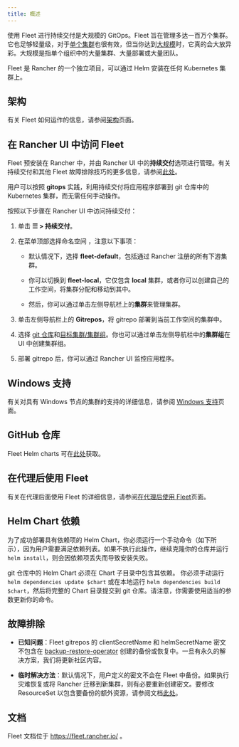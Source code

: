```yaml
---
title: 概述
---
```


<head>
  <link rel="canonical" href="https://ranchermanager.docs.rancher.com/zh/integrations-in-rancher/fleet/overview"/>
</head>

使用 Fleet 进行持续交付是大规模的 GitOps。Fleet 旨在管理多达一百万个集群。它也足够轻量级，对于[单个集群](https://fleet.rancher.io/installation#default-install)也很有效，但当你达到[大规模](https://fleet.rancher.io/installation#configuration-for-multi-cluster)时，它真的会大放异彩。大规模是指单个组织中的大量集群、大量部署或大量团队。

Fleet 是 Rancher 的一个独立项目，可以通过 Helm 安装在任何 Kubernetes 集群上。

## 架构

有关 Fleet 如何运作的信息，请参阅[架构](architecture.md)页面。

## 在 Rancher UI 中访问 Fleet

Fleet 预安装在 Rancher 中，并由 Rancher UI 中的**持续交付**选项进行管理。有关持续交付和其他 Fleet 故障排除技巧的更多信息，请参阅[此处](https://fleet.rancher.io/troubleshooting)。

用户可以按照 **gitops** 实践，利用持续交付将应用程序部署到 git 仓库中的 Kubernetes 集群，而无需任何手动操作。

按照以下步骤在 Rancher UI 中访问持续交付：

1. 单击 **☰ > 持续交付**。

1. 在菜单顶部选择命名空间 ，注意以下事项：

   - 默认情况下，选择 **fleet-default**，包括通过 Rancher 注册的所有下游集群。

   - 你可以切换到 **fleet-local**，它仅包含 **local** 集群，或者你可以创建自己的工作空间，将集群分配和移动到其中。
   - 然后，你可以通过单击左侧导航栏上的**集群**来管理集群。

1. 单击左侧导航栏上的 **Gitrepos**，将 gitrepo 部署到当前工作空间的集群中。

1. 选择 [git 仓库](https://fleet.rancher.io/gitrepo-add)和[目标集群/集群组](https://fleet.rancher.io/gitrepo-targets)。你也可以通过单击左侧导航栏中的**集群组**在 UI 中创建集群组。

1. 部署 gitrepo 后，你可以通过 Rancher UI 监控应用程序。

## Windows 支持

有关对具有 Windows 节点的集群的支持的详细信息，请参阅 [Windows 支持](windows-support.md)页面。

## GitHub 仓库

Fleet Helm charts 可在[此处](https://github.com/rancher/fleet/releases)获取。

## 在代理后使用 Fleet

有关在代理后面使用 Fleet 的详细信息，请参阅[在代理后使用 Fleet](use-fleet-behind-a-proxy.md)页面。

## Helm Chart 依赖

为了成功部署具有依赖项的 Helm Chart，你必须运行一个手动命令（如下所示），因为用户需要满足依赖列表。如果不执行此操作，继续克隆你的仓库并运行 `helm install`，则会因依赖项丢失而导致安装失败。

git 仓库中的 Helm Chart 必须在 Chart 子目录中包含其依赖。 你必须手动运行 `helm dependencies update $chart` 或在本地运行 `helm dependencies build $chart`，然后将完整的 Chart 目录提交到 git 仓库。请注意，你需要使用适当的参数更新你的命令。

## 故障排除

- **已知问题**：Fleet gitrepos 的 clientSecretName 和 helmSecretName 密文不包含在 [backup-restore-operator](../../rancher-admin/back-up-restore-and-disaster-recovery/back-up.md#1-安装-rancher-backup-operator) 创建的备份或恢复中。一旦有永久的解决方案，我们将更新社区内容。

- **临时解决方法**：默认情况下，用户定义的密文不会在 Fleet 中备份。如果执行灾难恢复或将 Rancher 迁移到新集群，则有必要重新创建密文。要修改 ResourceSet 以包含要备份的额外资源，请参阅文档[此处](https://github.com/rancher/backup-restore-operator#user-flow)。

## 文档

Fleet 文档位于 https://fleet.rancher.io/ 。
